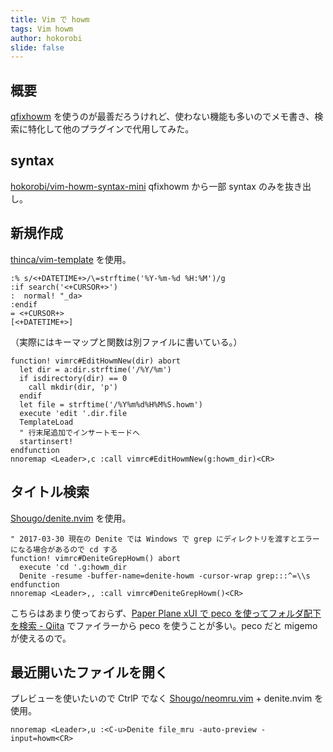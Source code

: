 ```yaml
---
title: Vim で howm
tags: Vim howm
author: hokorobi
slide: false
---
```


## 概要
[qfixhowm](https://sites.google.com/site/fudist/Home/qfixhowm) を使うのが最善だろうけれど、使わない機能も多いのでメモ書き、検索に特化して他のプラグインで代用してみた。

## syntax
[hokorobi/vim-howm-syntax-mini](https://github.com/hokorobi/vim-howm-syntax-mini)
qfixhowm から一部 syntax のみを抜き出し。

## 新規作成
[thinca/vim-template](https://github.com/thinca/vim-template) を使用。

```vim:template.howm
:% s/<+DATETIME+>/\=strftime('%Y-%m-%d %H:%M')/g
:if search('<+CURSOR+>')
:  normal! "_da>
:endif
= <+CURSOR+>
[<+DATETIME+>]
```

（実際にはキーマップと関数は別ファイルに書いている。）

```vim
function! vimrc#EditHowmNew(dir) abort
  let dir = a:dir.strftime('/%Y/%m')
  if isdirectory(dir) == 0
    call mkdir(dir, 'p')
  endif
  let file = strftime('/%Y%m%d%H%M%S.howm')
  execute 'edit '.dir.file
  TemplateLoad
  " 行末尾追加でインサートモードへ
  startinsert!
endfunction
nnoremap <Leader>,c :call vimrc#EditHowmNew(g:howm_dir)<CR>
```

## タイトル検索
[Shougo/denite.nvim](https://github.com/Shougo/denite.nvim) を使用。

```vim
" 2017-03-30 現在の Denite では Windows で grep にディレクトリを渡すとエラーになる場合があるので cd する
function! vimrc#DeniteGrepHowm() abort
  execute 'cd '.g:howm_dir
  Denite -resume -buffer-name=denite-howm -cursor-wrap grep:::^=\\s
endfunction
nnoremap <Leader>,, :call vimrc#DeniteGrepHowm()<CR>
```

こちらはあまり使っておらず、[Paper Plane xUI で peco を使ってフォルダ配下を検索 - Qiita](http://qiita.com/hokorobi/items/34af38d57af9da6587f9) でファイラーから peco を使うことが多い。peco だと migemo が使えるので。

## 最近開いたファイルを開く
プレビューを使いたいので CtrlP でなく [Shougo/neomru.vim](https://github.com/Shougo/neomru.vim) + denite.nvim を使用。

```vim
nnoremap <Leader>,u :<C-u>Denite file_mru -auto-preview -input=howm<CR>
```

